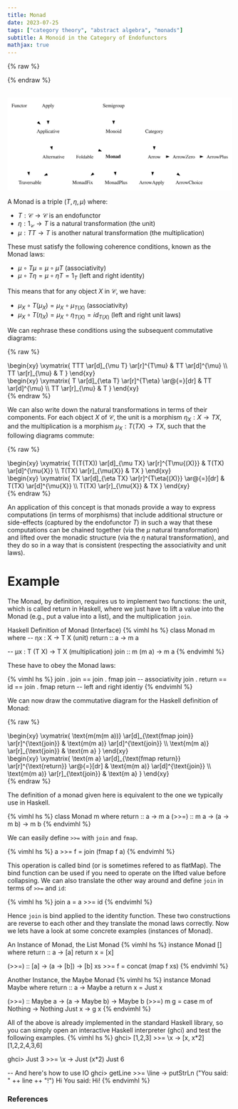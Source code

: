 ```yaml
---
title: Monad
date: 2023-07-25
tags: ["category theory", "abstract algebra", "monads"]
subtitle: A Monoid in the Category of Endofunctors
mathjax: true
---
```


{% raw %}
<script>
  MathJax = {
    loader: {
      load: ['[custom]/xypic.js'],
      paths: {custom: 'https://beuke.org/js'}
    },
    tex: {
      packages: {'[+]': ['xypic']}
    }
  };
</script>

<script id="MathJax-script" async src="https://cdn.jsdelivr.net/npm/mathjax@3.1.4/es5/tex-chtml-full.js"></script>
<!-- <script id="MathJax-script" async src="https://cdn.jsdelivr.net/npm/mathjax@3.1.4/es5/tex-svg-full.js"></script> -->

<script>
window.addEventListener('load', function() {
   document.querySelectorAll("mjx-xypic-object").forEach( (x) => (x.style.color = "var(--darkreader-text--text"));
   document.querySelectorAll("mjx-math > mjx-xypic > svg > g").forEach(x => x.setAttribute("stroke", "var(--darkreader-text--text"))
})
</script>
{% endraw %}

<br>
<img src="/images/typeclasses.svg" onclick="window.open(this.src)">
<!-- The source as dot is next to image. Compile with: dot -Tsvg typeclasses.dot -o typeclasses.svg -->
<br>

A Monad is a triple $(T, \eta, \mu)$ where:

* $T: \mathcal{C} \rightarrow \mathcal{C}$ is an endofunctor
* $\eta: 1_\mathcal{C} \rightarrow T$ is a natural transformation (the unit)
* $\mu: TT \rightarrow T$ is another natural transformation (the multiplication)

These must satisfy the following coherence conditions, known as the Monad laws:

* $\mu \circ T\mu = \mu \circ \mu T$ (associativity)
* $\mu \circ T\eta = \mu \circ \eta T = 1_T$ (left and right identity)

This means that for any object $X$ in $\mathcal{C}$, we have:

* $\mu_X \circ T(\mu_X) = \mu_X \circ \mu_{T(X)}$ (associativity)
* $\mu_X \circ T(\eta_X) = \mu_X \circ \eta_{T(X)} = id_{T(X)}$ (left and right unit laws)


We can rephrase these conditions using the subsequent commutative diagrams:

{% raw %}
<div class="splitscreen">
  <div class="left">
\begin{xy}
\xymatrix{
  TTT \ar[d]_{\mu T} \ar[r]^{T\mu} & TT \ar[d]^{\mu} \\
  TT \ar[r]_{\mu} & T
}
\end{xy}
  </div>

  <div class="right">
\begin{xy}
\xymatrix{
  T \ar[d]_{\eta T} \ar[r]^{T\eta} \ar@{=}[dr] & TT \ar[d]^{\mu} \\
  TT \ar[r]_{\mu} & T
}
\end{xy}
  </div>
</div>
{% endraw %}

We can also write down the natural transformations in terms of their components. For each object $X$ of $\mathcal{C}$, the unit is a morphism $\eta_{X} : X \rightarrow T X$, and the multiplication is a morphism $\mu_{X} : T(T X) \rightarrow T X$, such that the following diagrams commute:

{% raw %}
<div class="splitscreen">
  <div class="left">
\begin{xy}
\xymatrix{
  T(T(TX)) \ar[d]_{\mu TX} \ar[r]^{T\mu{(X)}} & T(TX) \ar[d]^{\mu{X}} \\
  T(TX) \ar[r]_{\mu{X}} & TX
}
\end{xy}
  </div>

  <div class="right">
\begin{xy}
\xymatrix{
  TX \ar[d]_{\eta TX} \ar[r]^{T\eta{(X)}} \ar@{=}[dr] & T(TX) \ar[d]^{\mu{X}} \\
  T(TX) \ar[r]_{\mu{X}} & TX
}
\end{xy}
  </div>
</div>
{% endraw %}


An application of this concept is that monads provide a way to express computations (in terms of morphisms) that include additional structure or side-effects (captured by the endofunctor $T$) in such a way that these computations can be chained together (via the $\mu$ natural transformation) and lifted over the monadic structure (via the $\eta$ natural transformation), and they do so in a way that is consistent (respecting the associativity and unit laws).

# Example

The Monad, by definition, requires us to implement two functions: the unit, which is called return in Haskell, where we just have to lift a value into the Monad (e.g., put a value into a list), and the multiplication `join`.

Haskell Definition of Monad (Interface)
{% vimhl hs %}
class Monad m where
  --   ηx : X -> T X (unit)
  return :: a -> m a

  --   μx : T (T X) -> T X (multiplication)
  join   :: m (m a) -> m a
{% endvimhl %}

These have to obey the Monad laws:
<!-- * $\text{join . join }$== $\text{join . fmap join}$  (associativity) -->
<!-- * $\text{join . return }$= $\text{id}$ = $\text{join . fmap return}$  (left and right idenity) -->
<!-- * `join . return  = id = join . fmap return` (left and right identiy) -->
<!-- * `join . join == join . fmap join`  (associativity) -->
{% vimhl hs %}
join . join == join . fmap join           -- associativity
join . return == id == join . fmap return -- left and right identiy
{% endvimhl %}

We can now draw the commutative diagram for the Haskell definition of Monad:

{% raw %}
<div class="splitscreen">
  <div class="left">
\begin{xy}
\xymatrix{
  \text{m(m(m a))} \ar[d]_{\text{fmap join}} \ar[r]^{\text{join}} & \text{m(m a)} \ar[d]^{\text{join}} \\
  \text{m(m a)} \ar[r]_{\text{join}} & \text{m a}
}
\end{xy}
  </div>

  <div class="right">
\begin{xy}
\xymatrix{
  \text{m a} \ar[d]_{\text{fmap return}} \ar[r]^{\text{return}} \ar@{=}[dr] & \text{m(m a)} \ar[d]^{\text{join}} \\
  \text{m(m a)} \ar[r]_{\text{join}} & \text{m a}
}
\end{xy}
  </div>
</div>
{% endraw %}

The definition of a monad given here is equivalent to the one we typically use in Haskell.

{% vimhl hs %}
class Monad m where
  return :: a -> m a
   (>>=) :: m a -> (a -> m b) -> m b
{% endvimhl %}

We can easily define `>>=` with `join` and `fmap`.

{% vimhl hs %}
a >>= f = join (fmap f a)
{% endvimhl %}

This operation is called bind (or is sometimes refered to as flatMap). The bind function can be used if you need to operate on the lifted value before collapsing. We can also translate the other way around and define `join` in terms of `>>=` and `id`:

{% vimhl hs %}
join a = a >>= id
{% endvimhl %}

Hence `join` is bind applied to the identity function. These two constructions are reverse to each other and they translate the monad laws correctly. Now we lets have a look at some concrete examples (instances of Monad).

An Instance of Monad, the List Monad
{% vimhl hs %}
instance Monad [] where
  return :: a -> [a]
  return x = [x]

  (>>=) :: [a] -> (a -> [b]) -> [b]
  xs >>= f = concat (map f xs)
{% endvimhl %}

<!-- {% raw %} -->
<!-- <div class="splitscreen"> -->
<!--   <div class="left"> -->
<!-- \begin{xy} -->
<!-- \xymatrix{ -->
<!--   \texttt{m a} \ar[d]_{\texttt{fmap return}} \ar[r]^{\texttt{return}} \ar@{=}[dr] & \texttt{m (m a)} \ar[d]^{\texttt{join}} \\ -->
<!--   \texttt{m (m a)} \ar[r]_{\texttt{join}} & \texttt{m a} -->
<!-- } -->
<!-- \end{xy} -->

<!-- {% endraw %} -->
<!--   </div> -->
<!--   <div class="right"> -->
<!-- {% raw %} -->
<!-- \begin{xy} -->
<!-- \xymatrix{ -->
<!--   \texttt{[]} \ar[d]_{\texttt{return}} \ar[r]^{\texttt{return}} \ar@{=}[dr] & \texttt{[[]]} \ar[d]^{\texttt{concat}} \\ -->
<!--   \texttt{[[]]} \ar[r]_{\texttt{concat}} & \texttt{[]} -->
<!-- } -->
<!-- \end{xy} -->
<!--   </div> -->
<!-- </div> -->
<!-- {% endraw %} -->

<!-- You may encounter various names for *concat*, such as *flatten* or *flatMap* and *bind* in case we combine concat with map as in the list implementation of >>=. We can lift values into the structure or increase the nested level of the structure by one with *return* and we can reduce one level of the structure with *concat*. -->

Another Instance, the Maybe Monad
{% vimhl hs %}
instance Monad Maybe where
  return :: a -> Maybe a
  return x  = Just x

  (>>=) :: Maybe a -> (a -> Maybe b) -> Maybe b
  (>>=) m g = case m of
                 Nothing -> Nothing
                 Just x  -> g x
{% endvimhl %}

All of the above is already implemented in the standard Haskell library, so you can simply open an interactive Haskell interpreter (ghci) and test the following examples.
{% vimhl hs %}
ghci> [1,2,3] >>= \x -> [x, x*2]
[1,2,2,4,3,6]

ghci> Just 3 >>= \x -> Just (x*2)
Just 6

-- And here's how to use IO
ghci> getLine >>= \line -> putStrLn ("You said: " ++ line ++ "!")
Hi
You said: Hi!
{% endvimhl %}


### References

[^0]: The diagram displayed at the top of this post is a modified version of Brent Yorgey's [Typeclassopedia diagram](https://wiki.haskell.org/File:Typeclassopedia-diagram.png)
[^1]: [Monad in ncatlab](https://ncatlab.org/nlab/show/monad#definition)
[^2]: [Notes on Category Theory by Paolo Perrone](https://arxiv.org/pdf/1912.10642.pdf)
[^3]: [Category theory/Monads](https://wiki.haskell.org/Category_theory/Monads)
